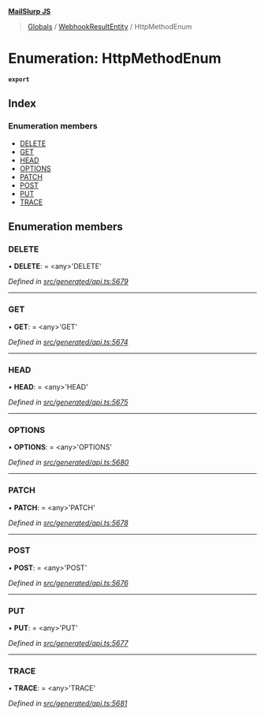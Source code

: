 **[MailSlurp JS](../README.md)**

> [Globals](../README.md) / [WebhookResultEntity](../modules/webhookresultentity.md) / HttpMethodEnum

# Enumeration: HttpMethodEnum

**`export`** 

## Index

### Enumeration members

* [DELETE](webhookresultentity.httpmethodenum.md#delete)
* [GET](webhookresultentity.httpmethodenum.md#get)
* [HEAD](webhookresultentity.httpmethodenum.md#head)
* [OPTIONS](webhookresultentity.httpmethodenum.md#options)
* [PATCH](webhookresultentity.httpmethodenum.md#patch)
* [POST](webhookresultentity.httpmethodenum.md#post)
* [PUT](webhookresultentity.httpmethodenum.md#put)
* [TRACE](webhookresultentity.httpmethodenum.md#trace)

## Enumeration members

### DELETE

•  **DELETE**:  = \<any>'DELETE'

*Defined in [src/generated/api.ts:5679](https://github.com/mailslurp/mailslurp-client/blob/05090ce/src/generated/api.ts#L5679)*

___

### GET

•  **GET**:  = \<any>'GET'

*Defined in [src/generated/api.ts:5674](https://github.com/mailslurp/mailslurp-client/blob/05090ce/src/generated/api.ts#L5674)*

___

### HEAD

•  **HEAD**:  = \<any>'HEAD'

*Defined in [src/generated/api.ts:5675](https://github.com/mailslurp/mailslurp-client/blob/05090ce/src/generated/api.ts#L5675)*

___

### OPTIONS

•  **OPTIONS**:  = \<any>'OPTIONS'

*Defined in [src/generated/api.ts:5680](https://github.com/mailslurp/mailslurp-client/blob/05090ce/src/generated/api.ts#L5680)*

___

### PATCH

•  **PATCH**:  = \<any>'PATCH'

*Defined in [src/generated/api.ts:5678](https://github.com/mailslurp/mailslurp-client/blob/05090ce/src/generated/api.ts#L5678)*

___

### POST

•  **POST**:  = \<any>'POST'

*Defined in [src/generated/api.ts:5676](https://github.com/mailslurp/mailslurp-client/blob/05090ce/src/generated/api.ts#L5676)*

___

### PUT

•  **PUT**:  = \<any>'PUT'

*Defined in [src/generated/api.ts:5677](https://github.com/mailslurp/mailslurp-client/blob/05090ce/src/generated/api.ts#L5677)*

___

### TRACE

•  **TRACE**:  = \<any>'TRACE'

*Defined in [src/generated/api.ts:5681](https://github.com/mailslurp/mailslurp-client/blob/05090ce/src/generated/api.ts#L5681)*
